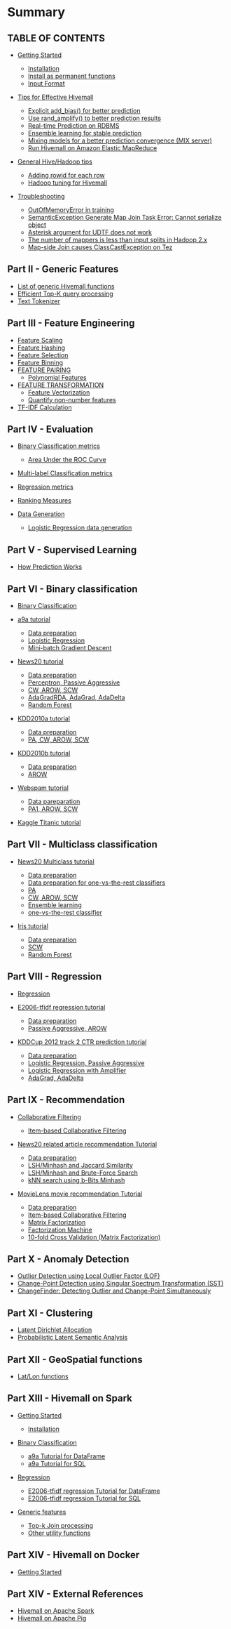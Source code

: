 <!--
  Licensed to the Apache Software Foundation (ASF) under one
  or more contributor license agreements.  See the NOTICE file
  distributed with this work for additional information
  regarding copyright ownership.  The ASF licenses this file
  to you under the Apache License, Version 2.0 (the
  "License"); you may not use this file except in compliance
  with the License.  You may obtain a copy of the License at

    http://www.apache.org/licenses/LICENSE-2.0

  Unless required by applicable law or agreed to in writing,
  software distributed under the License is distributed on an
  "AS IS" BASIS, WITHOUT WARRANTIES OR CONDITIONS OF ANY
  KIND, either express or implied.  See the License for the
  specific language governing permissions and limitations
  under the License.
-->

# Summary

## TABLE OF CONTENTS

* [Getting Started](getting_started/README.md)
    * [Installation](getting_started/installation.md)
    * [Install as permanent functions](getting_started/permanent-functions.md)
    * [Input Format](getting_started/input-format.md)

* [Tips for Effective Hivemall](tips/README.md)
    * [Explicit add_bias() for better prediction](tips/addbias.md)
    * [Use rand_amplify() to better prediction results](tips/rand_amplify.md)
    * [Real-time Prediction on RDBMS](tips/rt_prediction.md)
    * [Ensemble learning for stable prediction](tips/ensemble_learning.md)
    * [Mixing models for a better prediction convergence (MIX server)](tips/mixserver.md)
    * [Run Hivemall on Amazon Elastic MapReduce](tips/emr.md)

* [General Hive/Hadoop tips](tips/general_tips.md)
    * [Adding rowid for each row](tips/rowid.md)
    * [Hadoop tuning for Hivemall](tips/hadoop_tuning.md)

* [Troubleshooting](troubleshooting/README.md)
    * [OutOfMemoryError in training](troubleshooting/oom.md)
    * [SemanticException Generate Map Join Task Error: Cannot serialize object](troubleshooting/mapjoin_task_error.md)
    * [Asterisk argument for UDTF does not work](troubleshooting/asterisk.md)
    * [The number of mappers is less than input splits in Hadoop 2.x](troubleshooting/num_mappers.md)
    * [Map-side Join causes ClassCastException on Tez](troubleshooting/mapjoin_classcastex.md)

## Part II - Generic Features

* [List of generic Hivemall functions](misc/generic_funcs.md)
* [Efficient Top-K query processing](misc/topk.md)
* [Text Tokenizer](misc/tokenizer.md)

## Part III - Feature Engineering

* [Feature Scaling](ft_engineering/scaling.md)
* [Feature Hashing](ft_engineering/hashing.md)
* [Feature Selection](ft_engineering/selection.md)
* [Feature Binning](ft_engineering/binning.md)
* [FEATURE PAIRING](ft_engineering/pairing.md)
    * [Polynomial Features](ft_engineering/polynomial.md)
* [FEATURE TRANSFORMATION](ft_engineering/ft_trans.md)
    * [Feature Vectorization](ft_engineering/vectorization.md)
    * [Quantify non-number features](ft_engineering/quantify.md)
* [TF-IDF Calculation](ft_engineering/tfidf.md)

## Part IV - Evaluation

* [Binary Classification metrics](eval/binary_classification_measures.md)
    * [Area Under the ROC Curve](eval/auc.md)
* [Multi-label Classification metrics](eval/multilabel_classification_measures.md)
* [Regression metrics](eval/regression.md)
* [Ranking Measures](eval/rank.md)

* [Data Generation](eval/datagen.md)
    * [Logistic Regression data generation](eval/lr_datagen.md)
    
## Part V - Supervised Learning

* [How Prediction Works](misc/prediction.md)
    
## Part VI - Binary classification

* [Binary Classification](binaryclass/general.md)

* [a9a tutorial](binaryclass/a9a.md)
    * [Data preparation](binaryclass/a9a_dataset.md)
    * [Logistic Regression](binaryclass/a9a_lr.md)
    * [Mini-batch Gradient Descent](binaryclass/a9a_minibatch.md)

* [News20 tutorial](binaryclass/news20.md)
    * [Data preparation](binaryclass/news20_dataset.md)
    * [Perceptron, Passive Aggressive](binaryclass/news20_pa.md)
    * [CW, AROW, SCW](binaryclass/news20_scw.md)
    * [AdaGradRDA, AdaGrad, AdaDelta](binaryclass/news20_adagrad.md)
    * [Random Forest](binaryclass/news20_rf.md)

* [KDD2010a tutorial](binaryclass/kdd2010a.md)
    * [Data preparation](binaryclass/kdd2010a_dataset.md)
    * [PA, CW, AROW, SCW](binaryclass/kdd2010a_scw.md)

* [KDD2010b tutorial](binaryclass/kdd2010b.md)
    * [Data preparation](binaryclass/kdd2010b_dataset.md)
    * [AROW](binaryclass/kdd2010b_arow.md)

* [Webspam tutorial](binaryclass/webspam.md)
    * [Data pareparation](binaryclass/webspam_dataset.md)
    * [PA1, AROW, SCW](binaryclass/webspam_scw.md)

* [Kaggle Titanic tutorial](binaryclass/titanic_rf.md)


## Part VII - Multiclass classification

* [News20 Multiclass tutorial](multiclass/news20.md)
    * [Data preparation](multiclass/news20_dataset.md)
    * [Data preparation for one-vs-the-rest classifiers](multiclass/news20_one-vs-the-rest_dataset.md)
    * [PA](multiclass/news20_pa.md)
    * [CW, AROW, SCW](multiclass/news20_scw.md)
    * [Ensemble learning](multiclass/news20_ensemble.md)
    * [one-vs-the-rest classifier](multiclass/news20_one-vs-the-rest.md)

* [Iris tutorial](multiclass/iris.md)
    * [Data preparation](multiclass/iris_dataset.md)
    * [SCW](multiclass/iris_scw.md)
    * [Random Forest](multiclass/iris_randomforest.md)

## Part VIII - Regression

* [Regression](regression/general.md)

* [E2006-tfidf regression tutorial](regression/e2006.md)
    * [Data preparation](regression/e2006_dataset.md)
    * [Passive Aggressive, AROW](regression/e2006_arow.md)

* [KDDCup 2012 track 2 CTR prediction tutorial](regression/kddcup12tr2.md)
    * [Data preparation](regression/kddcup12tr2_dataset.md)
    * [Logistic Regression, Passive Aggressive](regression/kddcup12tr2_lr.md)
    * [Logistic Regression with Amplifier](regression/kddcup12tr2_lr_amplify.md)
    * [AdaGrad, AdaDelta](regression/kddcup12tr2_adagrad.md)

## Part IX - Recommendation

* [Collaborative Filtering](recommend/cf.md)
    * [Item-based Collaborative Filtering](recommend/item_based_cf.md)

* [News20 related article recommendation Tutorial](recommend/news20.md)
    * [Data preparation](multiclass/news20_dataset.md)
    * [LSH/Minhash and Jaccard Similarity](recommend/news20_jaccard.md)
    * [LSH/Minhash and Brute-Force Search](recommend/news20_knn.md)
    * [kNN search using b-Bits Minhash](recommend/news20_bbit_minhash.md)

* [MovieLens movie recommendation Tutorial](recommend/movielens.md)
    * [Data preparation](recommend/movielens_dataset.md)
    * [Item-based Collaborative Filtering](recommend/movielens_cf.md)
    * [Matrix Factorization](recommend/movielens_mf.md)
    * [Factorization Machine](recommend/movielens_fm.md)
    * [10-fold Cross Validation (Matrix Factorization)](recommend/movielens_cv.md)

## Part X - Anomaly Detection

* [Outlier Detection using Local Outlier Factor (LOF)](anomaly/lof.md)
* [Change-Point Detection using Singular Spectrum Transformation (SST)](anomaly/sst.md)
* [ChangeFinder: Detecting Outlier and Change-Point Simultaneously](anomaly/changefinder.md)

## Part XI - Clustering

* [Latent Dirichlet Allocation](clustering/lda.md)
* [Probabilistic Latent Semantic Analysis](clustering/plsa.md)

## Part XII - GeoSpatial functions

* [Lat/Lon functions](geospatial/latlon.md)

## Part XIII - Hivemall on Spark

* [Getting Started](spark/getting_started/README.md)
    * [Installation](spark/getting_started/installation.md)

* [Binary Classification](spark/binaryclass/index.md)
    * [a9a Tutorial for DataFrame](spark/binaryclass/a9a_df.md)
    * [a9a Tutorial for SQL](spark/binaryclass/a9a_sql.md)

* [Regression](spark/binaryclass/index.md)
    * [E2006-tfidf regression Tutorial for DataFrame](spark/regression/e2006_df.md)
    * [E2006-tfidf regression Tutorial for SQL](spark/regression/e2006_sql.md)

* [Generic features](spark/misc/misc.md)
    * [Top-k Join processing](spark/misc/topk_join.md)
    * [Other utility functions](spark/misc/functions.md)

## Part XIV - Hivemall on Docker

* [Getting Started](docker/getting_started.md)

## Part XIV - External References

* [Hivemall on Apache Spark](https://github.com/maropu/hivemall-spark)
* [Hivemall on Apache Pig](https://github.com/daijyc/hivemall/wiki/PigHome)

